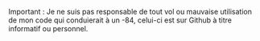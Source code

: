 Important : Je ne suis pas responsable de tout vol ou mauvaise utilisation de mon code qui conduierait à un -84, celui-ci est sur Github à titre informatif ou personnel.
